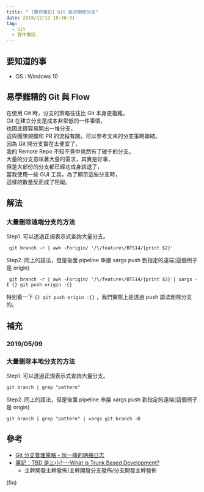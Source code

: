 ```yaml
---
title: " [實作筆記] Git 批次刪除分支"
date: 2018/12/12 18:36:31
tag:
  - Git
  - 實作筆記
---
```


## 要知道的事

- OS : Windows 10

## 易學難精的 Git 與 Flow

在使用 Git 時，分支的策略往往比 Git 本身更複雜。  
Git 在建立分支是成本非常低的一件事情，  
也因此很容易開出一堆分支，  
這與團隊規模和 PR 的流程有關，可以參考文末的分支策略聯結。  
因為 Git 開分支實在太便宜了，  
我的 Remote Repo 不知不覺中竟然有了破千的分支。  
大量的分支意味著大量的需求，其實是好事，  
但是大部份的分支都已經功成身該退了，  
當我使用一些 GUI 工具，為了顯示這些分支時，  
這樣的數量反而成了阻礙。

## 解法

### 大量刪除遠端分支的方法

Step1. 可以透過正規表示式查詢大量分支。

```shell
 git branch -r | awk -Forigin/ '/\/feature\/BTS14/{print $2}'
```

Step2. 同上的語法，但是後面  pipeline 串接 xargs push 到指定的遠端(這個例子是 origin)

```shell
 git branch -r | awk -Forigin/ '/\/feature\/BTS14/{print $2}'| xargs -I {} git push origin :{}
```

特別看一下 `{} git push origin :{}` ，我們實際上是透過 push 語法刪除分支的。

## 補充

### 2019/05/09

### 大量刪除本地分支的方法

Step1. 可以透過正規表示式查詢大量分支。

```shell
git branch | grep "pattern"
```

Step2. 同上的語法，但是後面  pipeline 串接 xargs push 到指定的遠端(這個例子是 origin)

```shell
git branch | grep "pattern" | xargs git branch -D
```

## 參考

- [Git 分支管理策略 - 阮一峰的网络日志](http://www.ruanyifeng.com/blog/2012/07/git.html)
- [筆記：TBD 是三小?---What is Trunk Based Development?](http://nedwu13.blogspot.com/2014/01/tbd-what-is-trunk-based-development.html)
  - 主幹開發主幹發佈/主幹開發分支發佈/分支開發主幹發佈

(fin)
